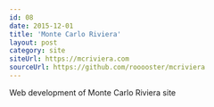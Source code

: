 ```yaml
---
id: 08
date: 2015-12-01
title: 'Monte Carlo Riviera'
layout: post
category: site
siteUrl: https://mcriviera.com
sourceUrl: https://github.com/rooooster/mcriviera
---
```


Web development of Monte Carlo Riviera site
